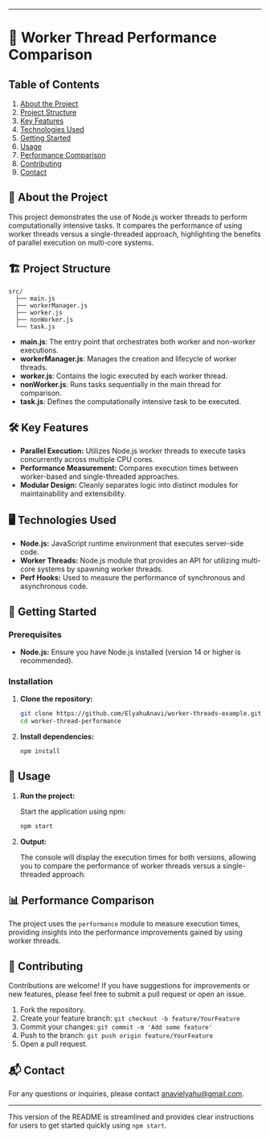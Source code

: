 
---

# 🚀 Worker Thread Performance Comparison

## Table of Contents

1. [About the Project](#-about-the-project)
2. [Project Structure](#-project-structure)
3. [Key Features](#-key-features)
4. [Technologies Used](#-technologies-used)
5. [Getting Started](#-getting-started)
6. [Usage](#-usage)
7. [Performance Comparison](#-performance-comparison)
8. [Contributing](#-contributing)
9. [Contact](#-contact)

## 📖 About the Project

This project demonstrates the use of Node.js worker threads to perform computationally intensive tasks. It compares the performance of using worker threads versus a single-threaded approach, highlighting the benefits of parallel execution on multi-core systems.

## 🏗 Project Structure

```
src/
  ├── main.js
  ├── workerManager.js
  ├── worker.js
  ├── nonWorker.js
  └── task.js
```

- **main.js**: The entry point that orchestrates both worker and non-worker executions.
- **workerManager.js**: Manages the creation and lifecycle of worker threads.
- **worker.js**: Contains the logic executed by each worker thread.
- **nonWorker.js**: Runs tasks sequentially in the main thread for comparison.
- **task.js**: Defines the computationally intensive task to be executed.

## 🛠 Key Features

- **Parallel Execution:** Utilizes Node.js worker threads to execute tasks concurrently across multiple CPU cores.
- **Performance Measurement:** Compares execution times between worker-based and single-threaded approaches.
- **Modular Design:** Cleanly separates logic into distinct modules for maintainability and extensibility.

## 🖥 Technologies Used

- **Node.js:** JavaScript runtime environment that executes server-side code.
- **Worker Threads:** Node.js module that provides an API for utilizing multi-core systems by spawning worker threads.
- **Perf Hooks:** Used to measure the performance of synchronous and asynchronous code.

## 🚀 Getting Started

### Prerequisites

- **Node.js:** Ensure you have Node.js installed (version 14 or higher is recommended).

### Installation

1. **Clone the repository:**

   ```bash
   git clone https://github.com/ElyahuAnavi/worker-threads-example.git
   cd worker-thread-performance
   ```

2. **Install dependencies:**

   ```bash
   npm install
   ```

## 📄 Usage

1. **Run the project:**

   Start the application using npm:

   ```bash
   npm start
   ```

2. **Output:**

   The console will display the execution times for both versions, allowing you to compare the performance of worker threads versus a single-threaded approach.

## 📊 Performance Comparison

The project uses the `performance` module to measure execution times, providing insights into the performance improvements gained by using worker threads.

## 🤝 Contributing

Contributions are welcome! If you have suggestions for improvements or new features, please feel free to submit a pull request or open an issue.

1. Fork the repository.
2. Create your feature branch: `git checkout -b feature/YourFeature`
3. Commit your changes: `git commit -m 'Add some feature'`
4. Push to the branch: `git push origin feature/YourFeature`
5. Open a pull request.

## 📬 Contact

For any questions or inquiries, please contact [anavielyahu@gmail.com](mailto:anavielyahu@gmail.com).

---

This version of the README is streamlined and provides clear instructions for users to get started quickly using `npm start`.
